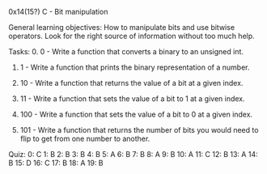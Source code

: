 0x14(15?) C - Bit manipulation

General learning objectives:
How to manipulate bits and use bitwise operators.
Look for the right source of information without too much help.

Tasks:
0. 0 - Write a function that converts a binary to an unsigned int.

1. 1 - Write a function that prints the binary representation of a number.

2. 10 - Write a function that returns the value of a bit at a given index.

3. 11 - Write a function that sets the value of a bit to 1 at a given index.

4. 100 - Write a function that sets the value of a bit to 0 at a given index.

5. 101 - Write a function that returns the number of bits you would need to flip
	to get from one number to another.

Quiz:
0: C
1: B
2: B
3: B
4: B
5: A
6: B
7: B
8: A
9: B
10: A
11: C
12: B
13: A
14: B
15: D
16: C
17: B
18: A
19: B
